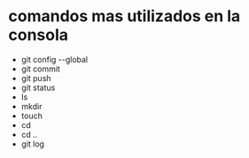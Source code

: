 # comandos mas utilizados en la consola 

- git config --global
- git commit
- git push
- git status
- ls
- mkdir
- touch
- cd 
- cd ..
- git log
